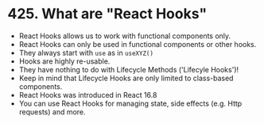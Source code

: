 # 425. What are "React Hooks"
- React Hooks allows us to work with functional components only.
- React Hooks can only be used in functional components or other hooks.
- They always start with `use` as in `useXYZ()`
- Hooks are highly re-usable.
- They have nothing to do with Lifecycle Methods ('Lifecyle Hooks')!
- Keep in mind that Lifecycle Hooks are only limited to class-based components.
- React Hooks was introduced in React 16.8
- You can use React Hooks for managing state, side effects (e.g. Http requests) and more.